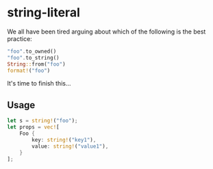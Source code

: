 # string-literal

We all have been tired arguing about which of the following is the best practice:

```rust
"foo".to_owned()
"foo".to_string()
String::from("foo")
format!("foo")
```

It's time to finish this...

## Usage

```rust
let s = string!("foo");
let props = vec![
    Foo {
        key: string!("key1"),
        value: string!("value1"),
    }
];
```
